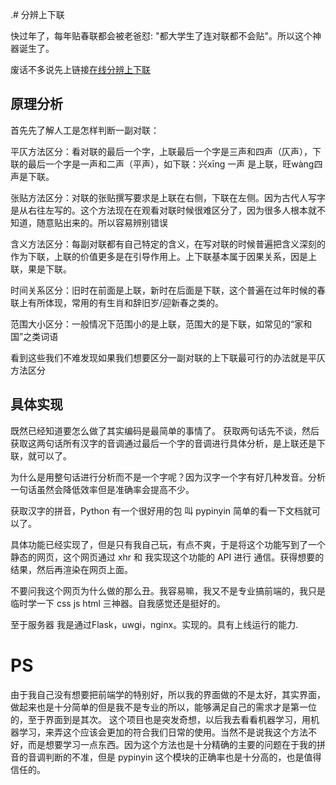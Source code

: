.# 分辨上下联

快过年了，每年贴春联都会被老爸怼: "都大学生了连对联都不会贴"。所以这个神器诞生了。

废话不多说先上链接[在线分辨上下联](http://copie.cn:5000)

## 原理分析

首先先了解人工是怎样判断一副对联：

平仄方法区分：看对联的最后一个字，上联最后一个字是三声和四声（仄声），下联的最后一个字是一声和二声（平声），如下联：兴xīng 一声 是上联，旺wàng四声是下联。

张贴方法区分：对联的张贴撰写要求是上联在右侧，下联在左侧。因为古代人写字是从右往左写的。这个方法现在在观看对联时候很难区分了，因为很多人根本就不知道，随意贴出来的。所以容易辨别错误

含义方法区分：每副对联都有自己特定的含义，在写对联的时候普遍把含义深刻的作为下联，上联的价值更多是在引导作用上。上下联基本属于因果关系，因是上联，果是下联。

时间关系区分：旧时在前面是上联，新时在后面是下联，这个普遍在过年时候的春联上有所体现，常用的有生肖和辞旧岁/迎新春之类的。

范围大小区分：一般情况下范围小的是上联，范围大的是下联，如常见的“家和国”之类词语

看到这些我们不难发现如果我们想要区分一副对联的上下联最可行的办法就是平仄方法区分

## 具体实现

既然已经知道要怎么做了其实编码是最简单的事情了。
获取两句话先不谈，然后获取这两句话所有汉字的音调通过最后一个字的音调进行具体分析，是上联还是下联，就可以了。

为什么是用整句话进行分析而不是一个字呢？因为汉字一个字有好几种发音。分析一句话虽然会降低效率但是准确率会提高不少。

获取汉字的拼音，Python 有一个很好用的包 叫 pypinyin 简单的看一下文档就可以了。

具体功能已经实现了，但是只有我自己玩，有点不爽，于是将这个功能写到了一个静态的网页，这个网页通过 xhr 和 我实现这个功能的 API 进行 通信。获得想要的结果，然后再渲染在网页上面。

不要问我这个网页为什么做的那么丑。我容易嘛，我又不是专业搞前端的，我只是临时学一下 css js html 三神器。自我感觉还是挺好的。

至于服务器 我是通过Flask，uwgi，nginx。实现的。具有上线运行的能力.

# PS

由于我自己没有想要把前端学的特别好，所以我的界面做的不是太好，其实界面，做起来也是十分简单的但是我不是专业的所以，能够满足自己的需求才是第一位的，至于界面到是其次。
这个项目也是突发奇想，以后我去看看机器学习，用机器学习，来弄这个应该会更加的符合我们日常的使用。当然不是说我这个方法不好，而是想要学习一点东西。因为这个方法也是十分精确的主要的问题在于我的拼音的音调判断的不准，但是 pypinyin 这个模块的正确率也是十分高的，也是值得信任的。

